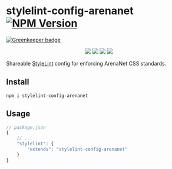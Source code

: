 stylelint-config-arenanet [![NPM Version](https://img.shields.io/npm/v/stylelint-config-arenanet.svg)](https://www.npmjs.com/package/stylelint-config-arenanet)
===========

[![Greenkeeper badge](https://badges.greenkeeper.io/arenanet/stylelint-config-arenanet.svg)](https://greenkeeper.io/)
<p align="center">
    <a href="https://www.npmjs.com/package/stylelint-config-arenanet" alt="NPM License"><img src="https://img.shields.io/npm/l/stylelint-config-arenanet.svg" /></a>
    <a href="https://www.npmjs.com/package/stylelint-config-arenanet" alt="NPM Downloads"><img src="https://img.shields.io/npm/dm/stylelint-config-arenanet.svg" /></a>
    <a href="https://david-dm.org/arenanet/stylelint-config-arenanet" alt="Dependency Status"><img src="https://img.shields.io/david/arenanet/stylelint-config-arenanet.svg" /></a>
    <a href="https://david-dm.org/arenanet/stylelint-config-arenanet#info=devDependencies" alt="devDependency Status"><img src="https://img.shields.io/david/dev/arenanet/stylelint-config-arenanet.svg" /></a>
</p>

Shareable [StyleLint]() config for enforcing ArenaNet CSS standards.

## Install

```shell
npm i stylelint-config-arenanet
```

## Usage

```js
// package.json
{
    // ...
    "stylelint": {
        "extends": "stylelint-config-arenanet"
    }
}
```
